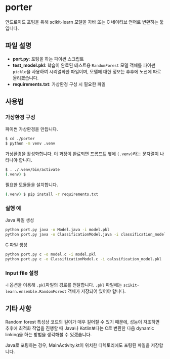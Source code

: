# porter

안드로이드 포팅을 위해 scikit-learn 모델을 자바 또는 C 네이티브 언어로 변환하는 툴입니다.

## 파일 설명

- **port.py**: 포팅을 하는 파이썬 스크립트
- **test_model.pkl**: 학습이 완료된 테스트용 `RandomForest` 모델 객체를 파이썬 `pickle`을 사용하여 시리얼화한 파일이며, 모델에 대한 정보는 추후에 노션에 따로 올리겠습니다.
- **requirements.txt**: 가상환경 구성 시 필요한 파일

## 사용법

### 가상환경 구성

파이썬 가상환경을 만듭니다.

```bash
$ cd ./porter
$ python -m venv .venv
```

가상환경을 활성화합니다. 이 과정이 완료되면 프롬프트 옆에 `(.venv)`라는 문자열이 나타나야 합니다.

```bash
$ . ./.venv/bin/activate
(.venv) $
```

필요한 모듈들을 설치합니다.

```bash
(.venv) $ pip install -r requirements.txt
```

### 실행 예

Java 파일 생성

```bash
python port.py java -o Model.java -i model.pkl
python port.py java -o ClassificationModel.java -i classification_model.pkl
```

C 파일 생성

```bash
python port.py c -o model.c -i model.pkl
python port.py c -o ClassificationModel.c -i calssification_model.pkl
```

### Input file 설정

-i 옵션을 이용해 `.pkl`파일의 경로를 전달합니다. 
`.pkl` 파일에는 `scikit-learn.ensemble.RandomForest` 객체가 저장되어 있어야 합니다.

## 기타 사항

Random forest 특성상 코드의 길이가 매우 길어질 수 있기 때문에, 성능이 저조하면 추후에 최적화 작업을 진행할 때 Java나 Kotlin보다는 C로 변환한 다음 dynamic linking을 하는 방법을 생각해볼 수 있겠습니다.

Java로 포팅하는 경우, MainActivity.kt이 위치한 디렉토리에도 포팅된 파일을 저장합니다.